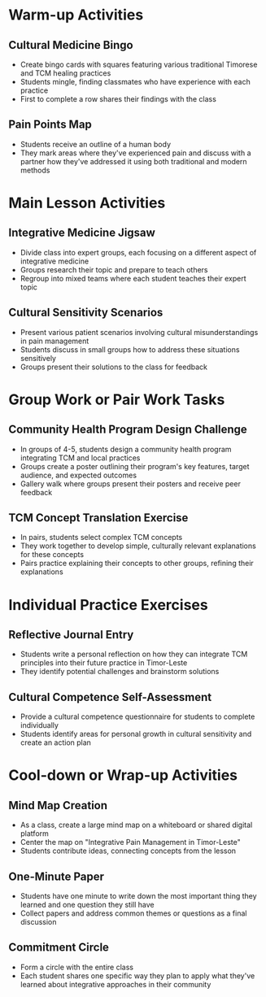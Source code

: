 # Warm-up Activities

## Cultural Medicine Bingo
- Create bingo cards with squares featuring various traditional Timorese and TCM healing practices
- Students mingle, finding classmates who have experience with each practice
- First to complete a row shares their findings with the class

## Pain Points Map
- Students receive an outline of a human body
- They mark areas where they've experienced pain and discuss with a partner how they've addressed it using both traditional and modern methods

# Main Lesson Activities

## Integrative Medicine Jigsaw
- Divide class into expert groups, each focusing on a different aspect of integrative medicine
- Groups research their topic and prepare to teach others
- Regroup into mixed teams where each student teaches their expert topic

## Cultural Sensitivity Scenarios
- Present various patient scenarios involving cultural misunderstandings in pain management
- Students discuss in small groups how to address these situations sensitively
- Groups present their solutions to the class for feedback

# Group Work or Pair Work Tasks

## Community Health Program Design Challenge
- In groups of 4-5, students design a community health program integrating TCM and local practices
- Groups create a poster outlining their program's key features, target audience, and expected outcomes
- Gallery walk where groups present their posters and receive peer feedback

## TCM Concept Translation Exercise
- In pairs, students select complex TCM concepts
- They work together to develop simple, culturally relevant explanations for these concepts
- Pairs practice explaining their concepts to other groups, refining their explanations

# Individual Practice Exercises

## Reflective Journal Entry
- Students write a personal reflection on how they can integrate TCM principles into their future practice in Timor-Leste
- They identify potential challenges and brainstorm solutions

## Cultural Competence Self-Assessment
- Provide a cultural competence questionnaire for students to complete individually
- Students identify areas for personal growth in cultural sensitivity and create an action plan

# Cool-down or Wrap-up Activities

## Mind Map Creation
- As a class, create a large mind map on a whiteboard or shared digital platform
- Center the map on "Integrative Pain Management in Timor-Leste"
- Students contribute ideas, connecting concepts from the lesson

## One-Minute Paper
- Students have one minute to write down the most important thing they learned and one question they still have
- Collect papers and address common themes or questions as a final discussion

## Commitment Circle
- Form a circle with the entire class
- Each student shares one specific way they plan to apply what they've learned about integrative approaches in their community